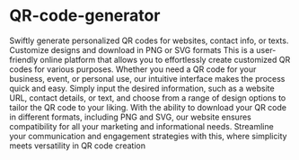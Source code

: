 # QR-code-generator
 Swiftly generate personalized QR codes for websites, contact info, or texts. Customize designs and download in PNG or SVG formats
This is a user-friendly online platform that allows you to effortlessly create customized QR codes for various purposes. Whether you need a QR code for your business, event, or personal use, our intuitive interface makes the process quick and easy. Simply input the desired information, such as a website URL, contact details, or text, and choose from a range of design options to tailor the QR code to your liking. With the ability to download your QR code in different formats, including PNG and SVG, our website ensures compatibility for all your marketing and informational needs. Streamline your communication and engagement strategies with this, where simplicity meets versatility in QR code creation
